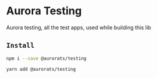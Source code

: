 # Aurora Testing

Aurora testing, all the test apps, used while building this lib

## `Install`

```bash
npm i --save @aurorats/testing
```

```bash
yarn add @aurorats/testing
```
